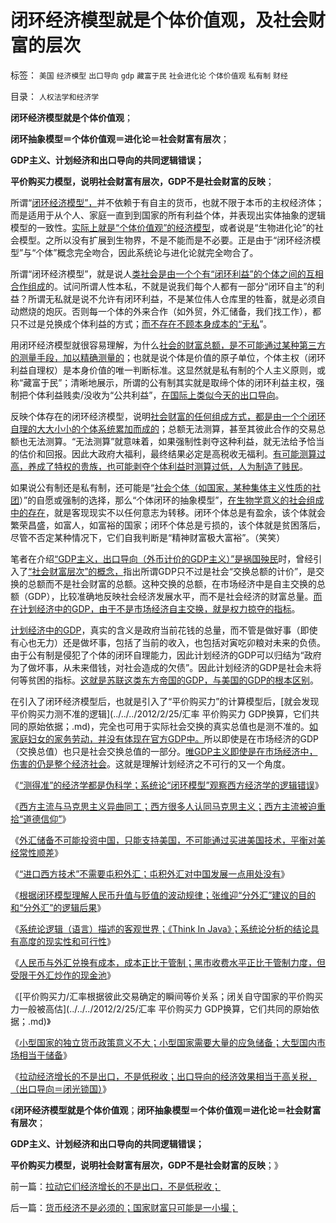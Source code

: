 # 闭环经济模型就是个体价值观，及社会财富的层次

标签： `美国` `经济模型` `出口导向` `gdp` `藏富于民` `社会进化论` `个体价值观` `私有制` `财经` 

目录： `人权法学和经济学`

**闭环经济模型就是个体价值观**；

**闭环抽象模型＝个体价值观＝进化论＝社会财富有层次**；

**GDP主义、计划经济和出口导向的共同逻辑错误；**

**平价购买力模型，说明社会财富有层次，GDP不是社会财富的反映**；

所谓“[闭环经济模型”，](../../../2012/2/24/理解人民币升值与贬值的波动规律.md)并不依赖于有自主的货币，也就不限于本币的主权经济体；而是适用于从个人、家庭一直到到国家的所有利益个体，并表现出实体抽象的逻辑模型的一致性。[实际上就是“个体价值观”的经济模型](../../../2010/11/11/为什么到处都宣扬“普世的价值观”.md)，或者说是“生物进化论”的社会模型。之所以没有扩展到生物界，不是不能而是不必要。正是由于“闭环经济模型”与“个体”概念完全吻合，因此系统论与进化论就完全吻合了。

所谓“闭环经济模型”，就是说人[类社会是由一个个有“闭环利益”的个体之间的互相合作组成](../../../2010/3/10/进化论无缝衔接个人与社群的行为.md)的。试问所谓人性本私，不就是说我们每个人都有一部分“闭环自主”的利益？所谓无私就是说不允许有闭环利益，不是某位伟人仓库里的牲畜，就是必须自动燃烧的炮灰。否则每一个体的外来合作（如外贸，外汇储备，我们找工作），都只不过是兑换成个体利益的方式；[而不存在不顾本身成本的“无私](../../../2012/2/25/金融垄断外汇管制中的交易成本和黑市的能耐.md)”。

用闭环经济模型就很容易理解，为什么[社会的财富总额，是不可能通过某种第三方的测量手段，加以精确测量的](../../../2012/2/23/“测得准”的经济学都是伪科学.md)；也就是说个体是价值的原子单位，个体主权（闭环利益自理权）是本身价值的唯一判断标准。这显然就是私有制的个人主义原则，或称“藏富于民”；清晰地展示，所谓的公有制其实就是取缔个体的闭环利益主权，强制把个体利益贱卖/没收为“公共利益”，[在国际上类似今天的出口导向](../../../2012/2/24/《资本论》的误区，屯积外汇对中国其实一点好处没有.md)。

反映个体存在的闭环经济模型，说明[社会财富的任何组成方式，都是由一个个闭环自理的大大小小的个体系统累加而成的](../../../2010/5/3/美国历史上最可笑的对手.md)；总额无法测算，甚至其彼此合作的交易总额也无法测算。“无法测算”就意味着，如果强制性剥夺这种利益，就无法给予恰当的估价和回报。因此大政府大福利，最终结果必定是高税收无福利。[有可能测算过高，养成了特权的贵族，也可能剥夺个体利益时测算过低，人为制造了贱民](../../../2011/11/19/“人人平等”是私有制的专利.md)。

如果说公有制还是私有制，还可能是“[社会个体（如国家，某种集体主义性质的社团](../../../2011/3/26/人权高于主权＝人权先于主权＝主权源于人权.md)）”的自愿或强制的选择，那么“个体闭环的抽象模型”，[在生物学意义的社会组成中的存在](../../../2010/1/13/“人性”的份量超越一切意识形态.md)，就是客现现实不以任何意志为转移。闭环个体总是有盈余，该个体就会繁荣昌盛，如富人，如富裕的国家；闭环个体总是亏损的，该个体就是贫困落后，尽管不否定某种情况下，它们自我判断是“精神财富极大富裕”。（笑笑）

笔者在介绍[“GDP主义，出口导向（外币计价的GDP主义）”是祸国殃民](../../../2009/12/28/“生产倒退”可能社会进步.md)时，曾经引入了[“社会财富层次”的概念，](../../../2009/12/1/藏富于民才能富国强兵的经济原理.md)指出所谓GDP只不过是社会“交换总额的计价”，是交换的总额而不是社会财富的总额。这种交换的总额，在市场经济中是自主交换的总额（GDP），比较准确地反映社会经济发展水平，而不是社会经济的财富总量。[而在计划经济中的GDP，由于不是市场经济自主交换，就是权力掠夺的指标](../../../2009/12/27/政治经济学是科学吗？计划经济的GDP是什么？.md)。

[计划经济中的GDP](../../../2009/12/27/政治经济学是科学吗？计划经济的GDP是什么？.md)，真实的含义是政府当前花钱的总量，而不管是做好事（即使有心也无力）还是做坏事，包括了当前的收入，也包括对寅吃卯粮对未来的负债。由于公有制是侵犯了个体的闭环自理能力，因此计划经济的GDP可以归结为“政府为了做坏事，从未来借钱，对社会造成的欠债”。因此计划经济的GDP是社会未将何等贫困的指标。[这就是苏联这类东方帝国的GDP，与美国的GDP的根本区别](../../../2009/12/18/市场经济是强制性的；GDP只有三条出路.md)。

在引入了闭环经济模型后，也就是引入了“平价购买力”的计算模型后，[就会发现平价购买力测不准的逻辑](../../../2012/2/25/汇率 平价购买力 GDP换算，它们共同的原始依据；.md)，完全也可用于实际社会交换的真实总值也是测不准的。[如家庭妇女的家务劳动，并没有体现在官方GDP中。](../../../2011/6/30/男女平等和女权运动鼓吹的不平等.md)所以即使是在市场经济的GDP（交换总值）也只是社会交换总值的一部分。[唯GDP主义即使是在市场经济中，伤害的仍是整个经济社会](../../../2010/5/30/抓生产促GDP，不如“抓就业促消费”.md)。这就是理解计划经济之不可行的又一个角度。

《[“测得准”的经济学都是伪科学；系统论“闭环模型”观察西方经济学的逻辑错误](../../../2012/2/23/“测得准”的经济学都是伪科学.md)》

《[西方主流与马克思主义异曲同工；西方很多人认同马克思主义；西方主流被迫重拾“道德信仰”](../../../2012/2/24/为什么西方很多人认同马克思主义.md)》

《[外汇储备不可能投资中国，只能支持美国，不可能通过买进美国技术，平衡对美经常性顺差](../../../2012/2/24/外汇储备不可能投资中国；不可能买美国技术平衡顺差.md)》

《[“进口西方技术”不需要屯积外汇；屯积外汇对中国发展一点用处没有](../../../2012/2/24/《资本论》的误区，屯积外汇对中国其实一点好处没有.md)》

《[根据闭环模型理解人民币升值与贬值的波动规律；张维迎“分外汇”建议的目的和“分外汇”的逻辑后果](../../../2012/2/24/理解人民币升值与贬值的波动规律.md)》

《[系统论逻辑（语言）描述的客观世界；《Think
In Java》；系统论分析的结论具有高度的现实性和可行性](../../../2012/2/25/《Think&nbsp;In&nbsp;Java》中的社会学和经济学分析.md)》

《[人民币与外汇兑换有成本，成本正比于管制；黑市收费水平正比于管制力度，但受限于外汇炒作的现金池](../../../2012/2/25/金融垄断外汇管制中的交易成本和黑市的能耐.md)》

《[平价购买力/汇率根据彼此交易确定的瞬间等价关系；闭关自守国家的平价购买力一般被高估](../../../2012/2/25/汇率 平价购买力 GDP换算，它们共同的原始依据；.md)》

《[小型国家的独立货币政策意义不大；小型国家需要大量的应急储备；大型国内市场相当于储备](../../../2012/2/25/WTO贸易模式，大国不能模仿小国，小国不能模仿大国.md)》

《[拉动经济增长的不是出口，不是低税收；出口导向的经济效果相当于高关税，（出口导向＝闭光锁国）](../../../2012/2/26/拉动它们经济增长的不是出口，不是低税收；.md)》

《**闭环经济模型就是个体价值观**；**闭环抽象模型＝个体价值观＝进化论＝社会财富有层次**；

**GDP主义、计划经济和出口导向的共同逻辑错误；**

**平价购买力模型，说明社会财富有层次，GDP不是社会财富的反映**；》

前一篇：[拉动它们经济增长的不是出口，不是低税收；](../../../2012/2/26/拉动它们经济增长的不是出口，不是低税收；.md)

后一篇：[货币经济不是必须的；国家财富只可能是一小撮；](../../../2012/2/26/货币经济不是必须的；国家财富只可能是一小撮；.md)